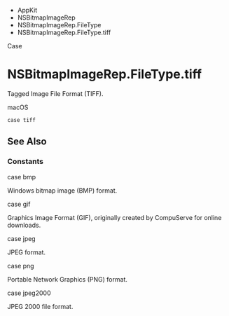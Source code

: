 

- AppKit
- NSBitmapImageRep
- NSBitmapImageRep.FileType
-  NSBitmapImageRep.FileType.tiff 

Case

# NSBitmapImageRep.FileType.tiff

Tagged Image File Format (TIFF).

macOS

``` source
case tiff
```

## See Also

### Constants

case bmp

Windows bitmap image (BMP) format.

case gif

Graphics Image Format (GIF), originally created by CompuServe for online downloads.

case jpeg

JPEG format.

case png

Portable Network Graphics (PNG) format.

case jpeg2000

JPEG 2000 file format.

